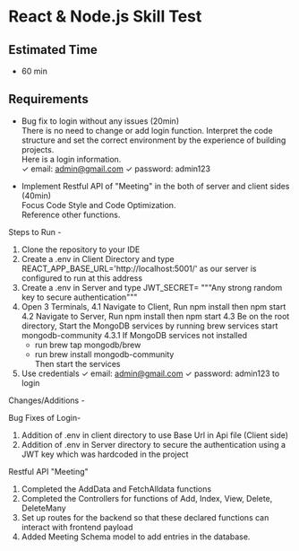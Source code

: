 # React & Node.js Skill Test

## Estimated Time

- 60 min

## Requirements

- Bug fix to login without any issues (20min) <br/>
  There is no need to change or add login function.
  Interpret the code structure and set the correct environment by the experience of building projects. <br/>
  Here is a login information. <br/>
  ✓ email: admin@gmail.com  ✓ password: admin123

- Implement Restful API of "Meeting" in the both of server and client sides (40min)<br/>
  Focus Code Style and Code Optimization. <br/>
  Reference other functions.


Steps to Run - 
1. Clone the repository to your IDE
2. Create a .env in Client Directory and type REACT_APP_BASE_URL='http://localhost:5001/' as our server is configured to run at this address
3. Create a .env in Server and type JWT_SECRET= """Any strong random key to secure authentication"""
4. Open 3 Terminals, 
  4.1 Navigate to Client, Run npm install then npm start
  4.2 Navigate to Server, Run npm install then npm start
  4.3 Be on the root directory, Start the MongoDB services by running brew services start mongodb-community 
    4.3.1 If MongoDB services not installed 
    - run brew tap mongodb/brew
    - run brew install mongodb-community   
    Then start the services
5. Use credentials ✓ email: admin@gmail.com  ✓ password: admin123 to login    



Changes/Additions - 

Bug Fixes of Login-
1. Addition of .env in client directory to use Base Url in Api file (Client side)
2. Addition of .env in Server directory to secure the authentication using a JWT key which was hardcoded in the project

Restful API "Meeting"
1. Completed the AddData and FetchAlldata functions
2. Completed the Controllers for functions of Add, Index, View, Delete, DeleteMany
3. Set up routes for the backend so that these declared functions can interact with frontend payload
4. Added Meeting Schema model to add entries in the database. 